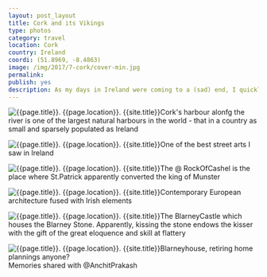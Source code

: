 ```yaml
---
layout: post_layout
title: Cork and its Vikings
type: photos
category: travel
location: Cork
country: Ireland
coordi: (51.8969, -8.4863)
image: /img/2017/7-cork/cover-min.jpg
permalink:
publish: yes
description: As my days in Ireland were coming to a (sad) end, I quickly decided to see rhe rebel city, Cork and the Rock Of Cashel before I leave :D
---
```

<!-- http://compressjpeg.com -->
<!-- http://compressimage.toolur.com/ 1024, 400-->
<p class="center"><img src="{{site.baseurl}}/img/2017/7-cork/cover.jpg" alt="{{page.title}}. {{page.location}}. {{site.title}}" title="{{page.title}}">Cork's harbour alonfg the river is one of the largest natural harbours in the world - that in a country as small and sparsely populated as Ireland</p>

<p class="center"><img src="{{site.baseurl}}/img/2017/7-cork/1.jpg" alt="{{page.title}}. {{page.location}}. {{site.title}}" title="{{page.title}}">One of the best street arts I saw in Ireland</p>

<p class="center"><img src="{{site.baseurl}}/img/2017/7-cork/2.jpg" alt="{{page.title}}. {{page.location}}. {{site.title}}" title="{{page.title}}">The @ RockOfCashel is the place where St.Patrick apparently converted the king of Munster </p>

<p class="center"><img src="{{site.baseurl}}/img/2017/7-cork/3.jpg" alt="{{page.title}}. {{page.location}}. {{site.title}}" title="{{page.title}}">Contemporary European architecture fused with Irish elements</p>

<p class="center"><img src="{{site.baseurl}}/img/2017/7-cork/4.jpg" alt="{{page.title}}. {{page.location}}. {{site.title}}" title="{{page.title}}">The BlarneyCastle which houses the Blarney Stone. Apparently, kissing the stone endows the kisser with the gift of the great eloquence and skill at flattery</p>

<p class="center"><img src="{{site.baseurl}}/img/2017/7-cork/5.jpg" alt="{{page.title}}. {{page.location}}. {{site.title}}" title="{{page.title}}">Blarneyhouse, retiring home plannings anyone? <br>Memories shared with @AnchitPrakash</p>
